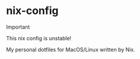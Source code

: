 # nix-config

> [!IMPORTANT]
> This nix config is unstable!

My personal dotfiles for MacOS/Linux written by Nix.
